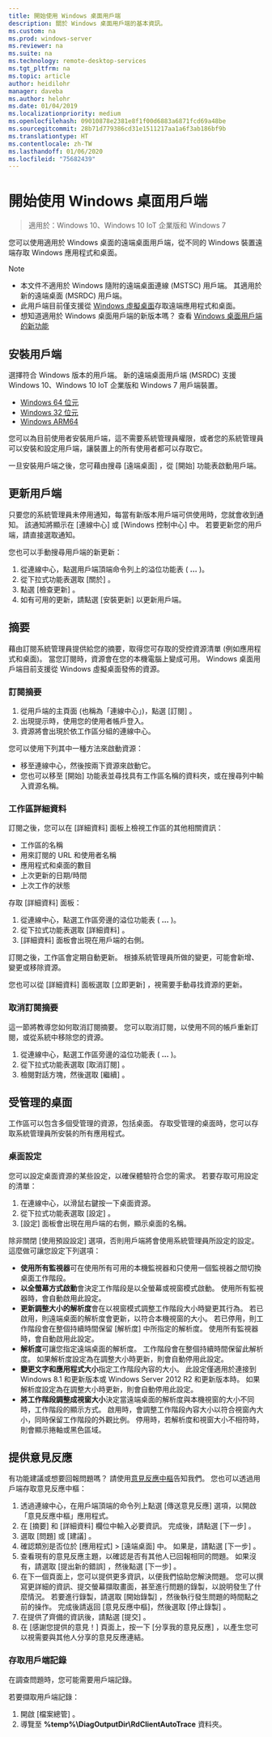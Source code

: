 ```yaml
---
title: 開始使用 Windows 桌面用戶端
description: 關於 Windows 桌面用戶端的基本資訊。
ms.custom: na
ms.prod: windows-server
ms.reviewer: na
ms.suite: na
ms.technology: remote-desktop-services
ms.tgt_pltfrm: na
ms.topic: article
author: heidilohr
manager: daveba
ms.author: helohr
ms.date: 01/04/2019
ms.localizationpriority: medium
ms.openlocfilehash: 09010878e2381e8f1f00d6883a6871fcd69a48be
ms.sourcegitcommit: 28b71d779386cd31e1511217aa1a6f3ab186bf9b
ms.translationtype: HT
ms.contentlocale: zh-TW
ms.lasthandoff: 01/06/2020
ms.locfileid: "75682439"
---
```

# <a name="get-started-with-the-windows-desktop-client"></a>開始使用 Windows 桌面用戶端

>適用於：Windows 10、Windows 10 IoT 企業版和 Windows 7

您可以使用適用於 Windows 桌面的遠端桌面用戶端，從不同的 Windows 裝置遠端存取 Windows 應用程式和桌面。

> [!NOTE]
> - 本文件不適用於 Windows 隨附的遠端桌面連線 (MSTSC) 用戶端。 其適用於新的遠端桌面 (MSRDC) 用戶端。
> - 此用戶端目前僅支援從 [Windows 虛擬桌面](https://aka.ms/wvd)存取遠端應用程式和桌面。
> - 想知道適用於 Windows 桌面用戶端的新版本嗎？ 查看 [Windows 桌面用戶端的新功能](windowsdesktop-whatsnew.md)

## <a name="install-the-client"></a>安裝用戶端

選擇符合 Windows 版本的用戶端。 新的遠端桌面用戶端 (MSRDC) 支援 Windows 10、Windows 10 IoT 企業版和 Windows 7 用戶端裝置。

- [Windows 64 位元](https://go.microsoft.com/fwlink/?linkid=2068602)
- [Windows 32 位元](https://go.microsoft.com/fwlink/?linkid=2098960)
- [Windows ARM64](https://go.microsoft.com/fwlink/?linkid=2098961)

您可以為目前使用者安裝用戶端，這不需要系統管理員權限，或者您的系統管理員可以安裝和設定用戶端，讓裝置上的所有使用者都可以存取它。

一旦安裝用戶端之後，您可藉由搜尋 [遠端桌面]  ，從 [開始] 功能表啟動用戶端。

## <a name="update-the-client"></a>更新用戶端

只要您的系統管理員未停用通知，每當有新版本用戶端可供使用時，您就會收到通知。 該通知將顯示在 [連線中心] 或 [Windows 控制中心] 中。 若要更新您的用戶端，請直接選取通知。

您也可以手動搜尋用戶端的新更新：

1. 從連線中心，點選用戶端頂端命令列上的溢位功能表 ( **...** )。
2. 從下拉式功能表選取 [關於]  。
3. 點選 [檢查更新]  。
4. 如有可用的更新，請點選 [安裝更新]  以更新用戶端。

## <a name="feeds"></a>摘要

藉由訂閱系統管理員提供給您的摘要，取得您可存取的受控資源清單 (例如應用程式和桌面)。 當您訂閱時，資源會在您的本機電腦上變成可用。 Windows 桌面用戶端目前支援從 Windows 虛擬桌面發佈的資源。

### <a name="subscribe-to-a-feed"></a>訂閱摘要

1. 從用戶端的主頁面 (也稱為「連線中心」)，點選 [訂閱]  。
2. 出現提示時，使用您的使用者帳戶登入。
3. 資源將會出現於依工作區分組的連線中心。

您可以使用下列其中一種方法來啟動資源：

- 移至連線中心，然後按兩下資源來啟動它。
- 您也可以移至 [開始] 功能表並尋找具有工作區名稱的資料夾，或在搜尋列中輸入資源名稱。

### <a name="workspace-details"></a>工作區詳細資料

訂閱之後，您可以在 [詳細資料] 面板上檢視工作區的其他相關資訊：

- 工作區的名稱
- 用來訂閱的 URL 和使用者名稱
- 應用程式和桌面的數目
- 上次更新的日期/時間
- 上次工作的狀態

存取 [詳細資料] 面板：

1. 從連線中心，點選工作區旁邊的溢位功能表 ( **...** )。
2. 從下拉式功能表選取 [詳細資料]  。
3. [詳細資料] 面板會出現在用戶端的右側。

訂閱之後，工作區會定期自動更新。 根據系統管理員所做的變更，可能會新增、變更或移除資源。

您也可以從 [詳細資料] 面板選取 [立即更新]  ，視需要手動尋找資源的更新。

### <a name="unsubscribe-from-a-feed"></a>取消訂閱摘要

這一節將教導您如何取消訂閱摘要。 您可以取消訂閱，以使用不同的帳戶重新訂閱，或從系統中移除您的資源。

1. 從連線中心，點選工作區旁邊的溢位功能表 ( **...** )。
2. 從下拉式功能表選取 [取消訂閱]  。
3. 檢閱對話方塊，然後選取 [繼續]  。

## <a name="managed-desktops"></a>受管理的桌面

工作區可以包含多個受管理的資源，包括桌面。 存取受管理的桌面時，您可以存取系統管理員所安裝的所有應用程式。

### <a name="desktop-settings"></a>桌面設定

您可以設定桌面資源的某些設定，以確保體驗符合您的需求。 若要存取可用設定的清單：

1. 在連線中心，以滑鼠右鍵按一下桌面資源。
2. 從下拉式功能表選取 [設定]  。
3. [設定] 面板會出現在用戶端的右側，顯示桌面的名稱。

除非關閉 [使用預設設定]  選項，否則用戶端將會使用系統管理員所設定的設定。 這麼做可讓您設定下列選項：

- **使用所有監視器**可在使用所有可用的本機監視器和只使用一個監視器之間切換桌面工作階段。
- **以全螢幕方式啟動**會決定工作階段是以全螢幕或視窗模式啟動。 使用所有監視器時，會自動啟用此設定。
- **更新調整大小的解析度**會在以視窗模式調整工作階段大小時變更其行為。 若已啟用，則遠端桌面的解析度會更新，以符合本機視窗的大小。 若已停用，則工作階段會在整個持續時間保留 [解析度]  中所指定的解析度。 使用所有監視器時，會自動啟用此設定。
- **解析度**可讓您指定遠端桌面的解析度。 工作階段會在整個持續時間保留此解析度。 如果解析度設定為在調整大小時更新，則會自動停用此設定。
- **變更文字和應用程式大小**指定工作階段內容的大小。 此設定僅適用於連接到 Windows 8.1 和更新版本或 Windows Server 2012 R2 和更新版本時。 如果解析度設定為在調整大小時更新，則會自動停用此設定。
- **將工作階段調整成視窗大小**決定當遠端桌面的解析度與本機視窗的大小不同時，工作階段的顯示方式。 啟用時，會調整工作階段內容大小以符合視窗內大小，同時保留工作階段的外觀比例。 停用時，若解析度和視窗大小不相符時，則會顯示捲軸或黑色區域。

## <a name="provide-feedback"></a>提供意見反應

有功能建議或想要回報問題嗎？ 請使用[意見反應中樞](feedback-hub://?tabid=2&contextid=883)告知我們。 您也可以透過用戶端存取意見反應中樞：

1. 透過連線中心，在用戶端頂端的命令列上點選 [傳送意見反應]  選項，以開啟「意見反應中樞」應用程式。
2. 在 [摘要]  和 [詳細資料]  欄位中輸入必要資訊。 完成後，請點選 [下一步]  。
3. 選取 [問題]  或 [建議]  。
4. 確認類別是否位於 [應用程式]   > [遠端桌面]  中。 如果是，請點選 [下一步]  。
5. 查看現有的意見反應主題，以確認是否有其他人已回報相同的問題。 如果沒有，請選取 [提出新的錯誤]  ，然後點選 [下一步]  。
6. 在下一個頁面上，您可以提供更多資訊，以便我們協助您解決問題。 您可以撰寫更詳細的資訊、提交螢幕擷取畫面，甚至進行問題的錄製，以說明發生了什麼情況。 若要進行錄製，請選取 [開始錄製]  ，然後執行發生問題的時間點之前的操作。 完成後請返回 [意見反應中樞]，然後選取 [停止錄製]  。
7. 在提供了齊備的資訊後，請點選 [提交]  。
8. 在 [感謝您提供的意見！] 頁面上，按一下 [分享我的意見反應]  ，以產生您可以視需要與其他人分享的意見反應連結。

### <a name="access-client-logs"></a>存取用戶端記錄

在調查問題時，您可能需要用戶端記錄。

若要擷取用戶端記錄：

1. 開啟 [檔案總管]  。
2. 導覽至 **%temp%\DiagOutputDir\RdClientAutoTrace** 資料夾。
